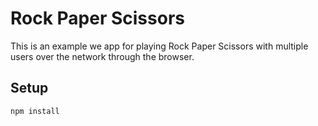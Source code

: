 # Rock Paper Scissors
This is an example we app for playing Rock Paper Scissors with multiple users
over the network through the browser.

## Setup
```
npm install
```
